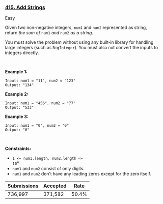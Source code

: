 ### [415. Add Strings](https://leetcode.com/problems/add-strings)

Easy

Given two non-negative integers, `` num1 `` and `` num2 `` represented as string, return _the sum of_ `` num1 `` _and_ `` num2 `` _as a string_.

You must solve the problem without using any built-in library for handling large integers (such as `` BigInteger ``). You must also not convert the inputs to integers directly.

 

__Example 1:__

```
Input: num1 = "11", num2 = "123"
Output: "134"
```

__Example 2:__

```
Input: num1 = "456", num2 = "77"
Output: "533"
```

__Example 3:__

```
Input: num1 = "0", num2 = "0"
Output: "0"
```

 

__Constraints:__

*   <code>1 <= num1.length, num2.length <= 10<sup>4</sup></code>
*   `` num1 `` and `` num2 `` consist of only digits.
*   `` num1 `` and `` num2 `` don't have any leading zeros except for the zero itself.

| Submissions    | Accepted     | Rate   |
| -------------- | ------------ | ------ |
| 736,997 | 371,582 | 50.4% |